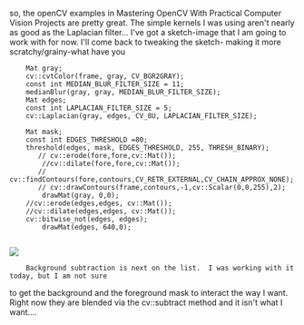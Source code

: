 so, the openCV examples in Mastering OpenCV With Practical Computer Vision Projects are pretty great. 
The simple kernels I was using aren't nearly as good as the Laplacian filter... 
I've got a sketch-image that I am going to work with for now.  I'll come back to tweaking the 
sketch- making it more scratchy/grainy-what have you

```
    Mat gray;
    cv::cvtColor(frame, gray, CV_BGR2GRAY);
    const int MEDIAN_BLUR_FILTER_SIZE = 11;
    medianBlur(gray, gray, MEDIAN_BLUR_FILTER_SIZE);
    Mat edges;
    const int LAPLACIAN_FILTER_SIZE = 5;
    cv::Laplacian(gray, edges, CV_8U, LAPLACIAN_FILTER_SIZE);
    
    Mat mask;
    const int EDGES_THRESHOLD =80;
    threshold(edges, mask, EDGES_THRESHOLD, 255, THRESH_BINARY);
       // cv::erode(fore,fore,cv::Mat());
        //cv::dilate(fore,fore,cv::Mat());
       // cv::findContours(fore,contours,CV_RETR_EXTERNAL,CV_CHAIN_APPROX_NONE);
       // cv::drawContours(frame,contours,-1,cv::Scalar(0,0,255),2);
        drawMat(gray, 0,0);
    //cv::erode(edges,edges, cv::Mat());
    //cv::dilate(edges,edges, cv::Mat());
    cv::bitwise_not(edges, edges);
        drawMat(edges, 640,0);
        
```    
![](https://raw.github.com/cindyloo/devart-template/master/project_images/laplacian2.jpg)

        Background subtraction is next on the list.  I was working with it today, but I am not sure
to get the background and the foreground mask to interact the way I want.  Right now they are blended
via the cv::subtract method and it isn't what I want....